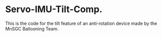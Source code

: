 # Servo-IMU-Tilt-Comp.
This is the code for the tilt feature of an anti-rotation device made by the MnSGC Ballooning Team.
